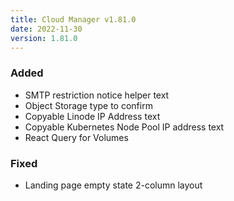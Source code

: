 ```yaml
---
title: Cloud Manager v1.81.0
date: 2022-11-30
version: 1.81.0
---
```


### Added

- SMTP restriction notice helper text
- Object Storage type to confirm
- Copyable Linode IP Address text
- Copyable Kubernetes Node Pool IP address text
- React Query for Volumes

### Fixed

- Landing page empty state 2-column layout